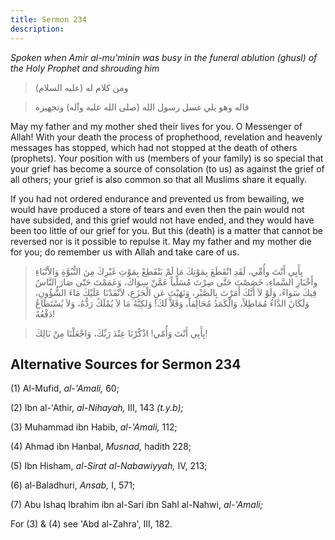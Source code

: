 ```yaml
---
title: Sermon 234
description: 
---
```


*Spoken when Amir al-mu\'minin was busy in the funeral ablution (ghusl)
of the Holy Prophet and shrouding him*

> ومن كلام له (عليه السلام)

> قاله وهو يلي غسل رسول الله (صلى الله عليه وآله) وتجهيزه

May my father and my mother shed their lives for you. O Messenger of
Allah! With your death the process of prophethood, revelation and
heavenly messages has stopped, which had not stopped at the death of
others (prophets). Your position with us (members of your family) is so
special that your grief has become a source of consolation (to us) as
against the grief of all others; your grief is also common so that all
Muslims share it equally.

If you had not ordered endurance and prevented us from bewailing, we
would have produced a store of tears and even then the pain would not
have subsided, and this grief would not have ended, and they would have
been too little of our grief for you. But this (death) is a matter that
cannot be reversed nor is it possible to repulse it. May my father and
my mother die for you; do remember us with Allah and take care of us.

> بِأَبِي أَنْتَ وأُمِّي، لَقَدِ انْقَطَعَ بِمَوْتِكَ مَا لَمْ يَنْقَطِعْ بِمَوْتِ غَيْرِكَ مِنَ النُّبُوَّةِ
> وَالاْنْبَاءِ وأَخْبَارِ السَّماءِ، خَصَصْتَ حَتَّى صِرْتَ مُسَلِّياً عَمَّنْ سِوَاكَ، وَعَمَمْتَ حَتّى صَارَ
> النَّاسُ فِيكَ سَواءً، وَلَوْ لاَ أَنَّكَ أَمَرْتَ بِالصَّبْرِ، وَنَهَيْتَ عَنِ الْجَزَعِ، لاَنْفَدْنَا عَلَيْكَ
> مَاءَ الشُّؤُونِ، وَلَكَانَ الدَّاءُ مُمَاطِلاً، وَالْكَمَدُ مُحَالِفاً، وَقَلاَّ لَكَ! وَلكِنَّهُ مَا لاَ
> يُمْلَكُ رَدُّهُ، وَلاَ يُسْتَطَاعُ دَفْعُهُ!

> بِأَبِي أَنْتَ وَأُمّي! اذْكُرْنَا عِنْدَ رَبِّكَ، وَاجْعَلْنَا مِنْ بَالِكَ!

## Alternative Sources for Sermon 234

\(1\) Al-Mufid, *al-\'Amali,* 60;

\(2\) Ibn al-\'Athir, *al-Nihayah,* III, 143 *(t.y.b);*

\(3\) Muhammad ibn Habib, *al-\'Amali,* 112;

\(4\) Ahmad ibn Hanbal, *Musnad,* hadith 228;

\(5\) Ibn Hisham, *al-Sirat al-Nabawiyyah,* IV, 213;

\(6\) al-Baladhuri, *Ansab,* I, 571;

\(7\) Abu Ishaq Ibrahim ibn al-Sari ibn Sahl al-Nahwi, *al-\'Amali;*

For (3) & (4) see 'Abd al-Zahra\', III, 182.